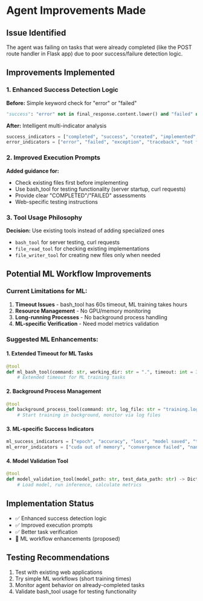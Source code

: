 # Agent Improvements Made

## Issue Identified
The agent was failing on tasks that were already completed (like the POST route handler in Flask app) due to poor success/failure detection logic.

## Improvements Implemented

### 1. Enhanced Success Detection Logic
**Before:** Simple keyword check for "error" or "failed"
```python
"success": "error" not in final_response.content.lower() and "failed" not in final_response.content.lower()
```

**After:** Intelligent multi-indicator analysis
```python
success_indicators = ["completed", "success", "created", "implemented", "working", "done"]
error_indicators = ["error", "failed", "exception", "traceback", "not found", "permission denied"]
```

### 2. Improved Execution Prompts
**Added guidance for:**
- Check existing files first before implementing
- Use bash_tool for testing functionality (server startup, curl requests)
- Provide clear "COMPLETED"/"FAILED" assessments
- Web-specific testing instructions

### 3. Tool Usage Philosophy
**Decision:** Use existing tools instead of adding specialized ones
- `bash_tool` for server testing, curl requests
- `file_read_tool` for checking existing implementations
- `file_writer_tool` for creating new files only when needed

## Potential ML Workflow Improvements

### Current Limitations for ML:
1. **Timeout Issues** - bash_tool has 60s timeout, ML training takes hours
2. **Resource Management** - No GPU/memory monitoring
3. **Long-running Processes** - No background process handling
4. **ML-specific Verification** - Need model metrics validation

### Suggested ML Enhancements:

#### 1. Extended Timeout for ML Tasks
```python
@tool
def ml_bash_tool(command: str, working_dir: str = ".", timeout: int = 3600) -> Dict[str, Any]:
    # Extended timeout for ML training tasks
```

#### 2. Background Process Management
```python
@tool
def background_process_tool(command: str, log_file: str = "training.log") -> Dict[str, Any]:
    # Start training in background, monitor via log files
```

#### 3. ML-specific Success Indicators
```python
ml_success_indicators = ["epoch", "accuracy", "loss", "model saved", "training completed"]
ml_error_indicators = ["cuda out of memory", "convergence failed", "nan loss"]
```

#### 4. Model Validation Tool
```python
@tool
def model_validation_tool(model_path: str, test_data_path: str) -> Dict[str, Any]:
    # Load model, run inference, calculate metrics
```

## Implementation Status
- ✅ Enhanced success detection logic
- ✅ Improved execution prompts  
- ✅ Better task verification
- 🔄 ML workflow enhancements (proposed)

## Testing Recommendations
1. Test with existing web applications
2. Try simple ML workflows (short training times)
3. Monitor agent behavior on already-completed tasks
4. Validate bash_tool usage for testing functionality